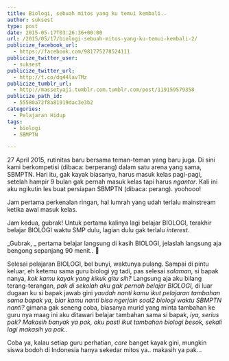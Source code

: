 ```yaml
---
title: Biologi, sebuah mitos yang ku temui kembali..
author: suksest
type: post
date: 2015-05-17T03:26:36+00:00
url: /2015/05/17/biologi-sebuah-mitos-yang-ku-temui-kembali-2/
publicize_facebook_url:
  - https://facebook.com/981775278524111
publicize_twitter_user:
  - suksest
publicize_twitter_url:
  - http://t.co/dq44lav7Mz
publicize_tumblr_url:
  - http://massetyaji.tumblr.com.tumblr.com/post/119159579358
publicize_path_id:
  - 55580a72f8a81919dac3e3b2
categories:
  - Pelajaran Hidup
tags:
  - biologi
  - SBMPTN

---
```

27 April 2015, rutinitas baru bersama teman-teman yang baru juga. Di sini kami berkompetisi (dibaca: berperang) dalam satu arena yang sama, SBMPTN. Hari itu, gak kayak biasanya, harus masuk kelas pagi-pagi, setelah hampir 9 bulan gak pernah masuk kelas tapi harus _ngantor_. Kali ini aku ngikutin les buat persiapan SBMPTN (dibaca: perang). yoohooo!

Jam pertama perkenalan ringan, hal lumrah yang udah terlalu mainstream ketika awal masuk kelas.

Jam kedua, gubrak! Untuk pertama kalinya lagi belajar BIOLOGI, terakhir belajar BIOLOGI waktu SMP dulu, lagian dulu gak terlalu _interest_. 

_Gubrak, _ pertama belajar langsung di kasih BIOLOGI, jelaslah langsung aja bengong sepanjang 90 menit.. 🙁

Selesai pelajaran BIOLOGI, bel bunyi, waktunya pulang. Sampai di pintu keluar, eh ketemu sama guru biologi yg tadi, pas selesai _salaman,_ si bapak nanya, _kok kamu kayak yang kikuk gitu sih?_ Langsung aja aku bilang terang-terangan, _pak di sekolah aku gak pernah belajar BIOLOGI,_ di luar dugaan ku si bapak jawab gini _yaudah nanti kamu ikut pelajaran tambahan sama bapak ya, biar kamu nanti bisa ngerjain soal2 biologi waktu SBMPTN nanti?_ gimana gak seneng coba, biasanya murid yang minta tambahan ke guru nya maag ini aku ditawari belajar tambahan sama si bapak, _iya, serius pak? Makasih banyak ya pak, aku pasti ikut tambahan biologi besok, sekali lagi makasih ya pak.._ 

Coba ya, kalau setiap guru perhatian, _care_ banget kayak gini, mungkin siswa bodoh di Indonesia hanya sekedar mitos ya.. makasih ya pak&#8230;